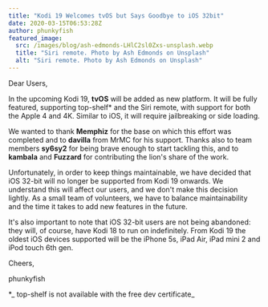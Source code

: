 ```yaml
---
title: "Kodi 19 Welcomes tvOS but Says Goodbye to iOS 32bit"
date: 2020-03-15T06:53:28Z
author: phunkyfish
featured_image:
  src: /images/blog/ash-edmonds-LHlC2sl0Zxs-unsplash.webp
  title: "Siri remote. Photo by Ash Edmonds on Unsplash"
  alt: "Siri remote. Photo by Ash Edmonds on Unsplash"
---
```


Dear Users,

In the upcoming Kodi 19, **tvOS** will be added as new platform. It will be fully featured, supporting top-shelf\* and the Siri remote, with support for both the Apple 4 and 4K. Similar to iOS, it will require jailbreaking or side loading.

We wanted to thank **Memphiz** for the base on which this effort was completed and to **davilla** from MrMC for his support. Thanks also to team members **sy6sy2** for being brave enough to start tackling this, and to **kambala** and **Fuzzard** for contributing the lion's share of the work.

Unfortunately, in order to keep things maintainable, we have decided that iOS 32-bit will no longer be supported from Kodi 19 onwards. We understand this will affect our users, and we don't make this decision lightly. As a small team of volunteers, we have to balance maintainability and the time it takes to add new features in the future.

It's also important to note that iOS 32-bit users are not being abandoned: they will, of course, have Kodi 18 to run on indefinitely. From Kodi 19 the oldest iOS devices supported will be the iPhone 5s, iPad Air, iPad mini 2 and iPod touch 6th gen.

Cheers,

phunkyfish

\*_ top-shelf is not available with the free dev certificate_
